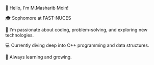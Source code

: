 👋 Hello, I'm M.Masharib Moin!

🎓 Sophomore at FAST-NUCES

🚀 I'm passionate about coding, problem-solving, and exploring new technologies.

💻 Currently diving deep into C++ programming and data structures.

🌱 Always learning and growing.
